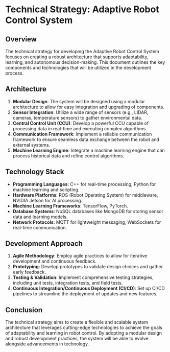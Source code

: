 # Technical Strategy: Adaptive Robot Control System

## Overview
The technical strategy for developing the Adaptive Robot Control System focuses on creating a robust architecture that supports adaptability, learning, and autonomous decision-making. This document outlines the key components and technologies that will be utilized in the development process.

## Architecture
1. **Modular Design**: The system will be designed using a modular architecture to allow for easy integration and upgrading of components.
2. **Sensor Integration**: Utilize a wide range of sensors (e.g., LIDAR, cameras, temperature sensors) to gather environmental data.
3. **Central Control Unit (CCU)**: Develop a powerful CCU capable of processing data in real-time and executing complex algorithms.
4. **Communication Framework**: Implement a reliable communication framework to ensure seamless data exchange between the robot and external systems.
5. **Machine Learning Engine**: Integrate a machine learning engine that can process historical data and refine control algorithms.

## Technology Stack
- **Programming Languages**: C++ for real-time processing, Python for machine learning and scripting.
- **Hardware Platforms**: ROS (Robot Operating System) for middleware, NVIDIA Jetson for AI processing.
- **Machine Learning Frameworks**: TensorFlow, PyTorch.
- **Database Systems**: NoSQL databases like MongoDB for storing sensor data and learning models.
- **Network Protocols**: MQTT for lightweight messaging, WebSockets for real-time communication.

## Development Approach
1. **Agile Methodology**: Employ agile practices to allow for iterative development and continuous feedback.
2. **Prototyping**: Develop prototypes to validate design choices and gather early feedback.
3. **Testing & Validation**: Implement comprehensive testing strategies, including unit tests, integration tests, and field tests.
4. **Continuous Integration/Continuous Deployment (CI/CD)**: Set up CI/CD pipelines to streamline the deployment of updates and new features.

## Conclusion
The technical strategy aims to create a flexible and scalable system architecture that leverages cutting-edge technologies to achieve the goals of adaptability and learning in robot control. By adopting a modular design and robust development practices, the system will be able to evolve alongside advancements in technology.
